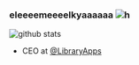 ### eleeeemeeeelkyaaaaaa  ![h](https://cdn.discordapp.com/emojis/740291184223584437.gif)
![github stats](https://github-readme-stats.vercel.app/api?username=elemelkyadima&theme=radical&show_icons=true&hide_border=true)
- CEO at [@LibraryApps](https://github.com/LibraryApps)
